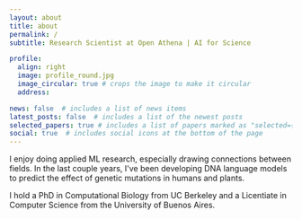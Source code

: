 ```yaml
---
layout: about
title: about
permalink: /
subtitle: Research Scientist at Open Athena | AI for Science

profile:
  align: right
  image: profile_round.jpg
  image_circular: true # crops the image to make it circular
  address: 

news: false  # includes a list of news items
latest_posts: false  # includes a list of the newest posts
selected_papers: true # includes a list of papers marked as "selected={true}"
social: true  # includes social icons at the bottom of the page
---
```


I enjoy doing applied ML research, especially drawing connections between fields.
In the last couple years, I've been developing DNA language models to predict the effect of genetic mutations in humans and plants.

I hold a PhD in Computational Biology from UC Berkeley and a Licentiate in Computer Science from the University of Buenos Aires.
